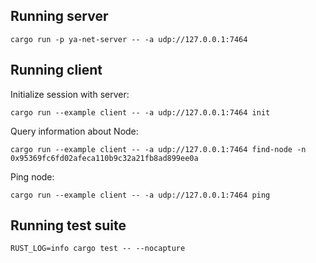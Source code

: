 ## Running server

`cargo run -p ya-net-server -- -a udp://127.0.0.1:7464`

## Running client

Initialize session with server:

`cargo run --example client -- -a udp://127.0.0.1:7464 init`

Query information about Node:

`cargo run --example client -- -a udp://127.0.0.1:7464 find-node -n 0x95369fc6fd02afeca110b9c32a21fb8ad899ee0a`

Ping node:

`cargo run --example client -- -a udp://127.0.0.1:7464 ping`

## Running test suite

`RUST_LOG=info cargo test -- --nocapture`
